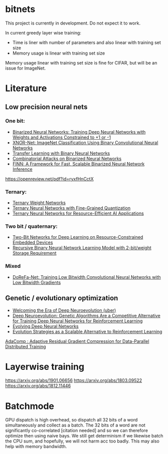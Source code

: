 # bitnets
This project is currently in development. Do not expect it to work.

In current greedy layer wise training:
- Time is liner with number of parameters and also linear with training set size
- Memory usage is linear with training set size

Memory usage linear with training set size is fine for CIFAR, but will be an issue for ImageNet.




# Literature
## Low precision neural nets

### One bit:
- [Binarized Neural Networks: Training Deep Neural Networks with Weights and Activations Constrained to +1 or -1](https://arxiv.org/abs/1602.02830)
- [XNOR-Net: ImageNet Classification Using Binary Convolutional Neural Networks](https://pjreddie.com/media/files/papers/xnor.pdf)
- [Transfer Learning with Binary Neural Networks](https://arxiv.org/abs/1711.10761)
- [Combinatorial Attacks on Binarized Neural Networks](https://arxiv.org/abs/1810.03538)
- [FINN: A Framework for Fast, Scalable Binarized Neural Network Inference](https://arxiv.org/abs/1612.07119)

https://openreview.net/pdf?id=ryxfHnCctX

### Ternary:
- [Ternary Weight Networks](https://arxiv.org/abs/1605.04711)
- [Ternary Neural Networks with Fine-Grained Quantization](https://arxiv.org/abs/1705.01462)
- [Ternary Neural Networks for Resource-Efficient AI Applications](https://arxiv.org/abs/1609.00222)

### Two bit / quaternary:
- [Two-Bit Networks for Deep Learning on Resource-Constrained Embedded Devices](https://arxiv.org/abs/1701.00485)
- [Recursive Binary Neural Network Learning Model with 2-bit/weight Storage Requirement](https://openreview.net/forum?id=rkONG0xAW)

### Mixed
- [DoReFa-Net: Training Low Bitwidth Convolutional Neural Networks with Low Bitwidth Gradients](https://arxiv.org/abs/1606.06160)

## Genetic / evolutionary optimization
- [Welcoming the Era of Deep Neuroevolution (uber)](https://eng.uber.com/deep-neuroevolution/)
- [Deep Neuroevolution: Genetic Algorithms Are a Competitive Alternative for Training Deep Neural Networks for Reinforcement Learning](https://arxiv.org/abs/1712.06567)
- [Evolving Deep Neural Networks](https://arxiv.org/abs/1703.00548)
- [Evolution Strategies as a Scalable Alternative to Reinforcement Learning](https://blog.openai.com/evolution-strategies/)


[AdaComp : Adaptive Residual Gradient Compression for Data-Parallel Distributed Training](https://arxiv.org/abs/1712.02679)


# Layerwise training
https://arxiv.org/abs/1901.06656
https://arxiv.org/abs/1803.09522
https://arxiv.org/abs/1812.11446


# Batchmode
GPU dispatch is high overhead, so dispatch all 32 bits of a word simultaneously and collect as a batch. The 32 bits of a word are not significantly co-correlated [citation needed] and so we can therefore optimize then using naive bays.
We still get determinism if we likewise batch the CPU sum, and hopefully, we will not harm acc too badly.
This may also help with memory bandwidth.

